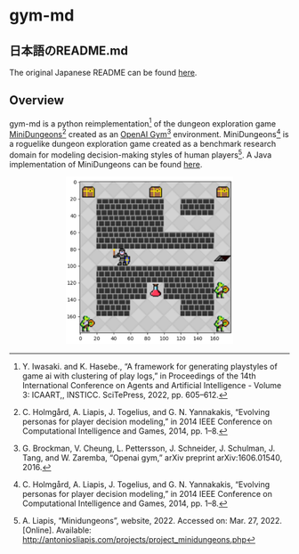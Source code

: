 # gym-md

## 日本語のREADME.md
The original Japanese README can be found [here](README/japan/README.md).

## Overview
gym-md is a python reimplementation[^1] of the dungeon exploration game [MiniDungeons](http://minidungeons.com/)[^2] created as an [OpenAI Gym](https://gym.openai.com/)[^3] environment. 
MiniDungeons[^2] is a roguelike dungeon exploration game created as a benchmark research domain for modeling decision-making styles of human players[^4]. A Java implementation of MiniDungeons can be found [here](https://github.com/sentientdesigns/minidungeons).

<p align = "center">
    <img src = "/README/resources/screen.png" width = "300px">
</p>

[^1]: Y. Iwasaki. and K. Hasebe., “A framework for generating playstyles
of game ai with clustering of play logs,” in Proceedings of the 14th
International Conference on Agents and Artificial Intelligence - Volume
3: ICAART,, INSTICC. SciTePress, 2022, pp. 605–612.
[^2]: C. Holmgård, A. Liapis, J. Togelius, and G. N. Yannakakis, “Evolving
personas for player decision modeling,” in 2014 IEEE Conference on
Computational Intelligence and Games, 2014, pp. 1–8.
[^3]: G. Brockman, V. Cheung, L. Pettersson, J. Schneider, J. Schulman, J. Tang, and W. Zaremba, “Openai gym,” arXiv preprint
arXiv:1606.01540, 2016.
[^4]: A. Liapis, “Minidungeons”, website, 2022. Accessed on: Mar. 27, 2022. [Online].
Available: http://antoniosliapis.com/projects/project_minidungeons.php


